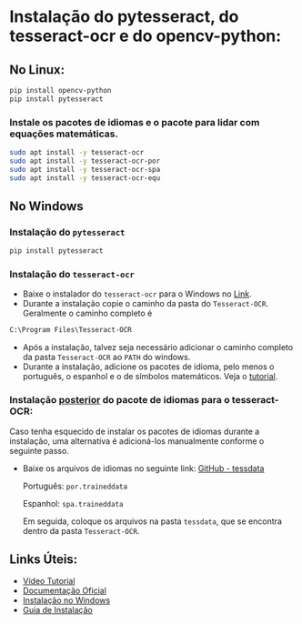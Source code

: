 # Instalação do pytesseract, do tesseract-ocr e do opencv-python:

## No Linux:

```bash
pip install opencv-python
pip install pytesseract
```

### Instale os pacotes de idiomas e o pacote para lidar com equações matemáticas.

```bash
sudo apt install -y tesseract-ocr
sudo apt install -y tesseract-ocr-por
sudo apt install -y tesseract-ocr-spa
sudo apt install -y tesseract-ocr-equ
```

## No Windows

### Instalação do ``pytesseract``
```cmd
pip install pytesseract
```

### Instalação do ``tesseract-ocr``
- Baixe o instalador do ``tesseract-ocr`` para o Windows no [Link](https://github.com/UB-Mannheim/tesseract/wiki).
- Durante a instalação copie o caminho da pasta do ``Tesseract-OCR``. Geralmente o caminho completo é
```cmd
C:\Program Files\Tesseract-OCR
```
- Após a instalação, talvez seja necessário adicionar o caminho completo da pasta ``Tesseract-OCR`` ao ``PATH`` do windows.
- Durante a instalação, adicione os pacotes de idioma, pelo menos o português, o espanhol e o de símbolos matemáticos. Veja o [tutorial](https://codetoprosper.com/tesseract-ocr-for-windows).

### Instalação <u>posterior</u> do pacote de idiomas para o tesseract-OCR:

Caso tenha esquecido de instalar os pacotes de idiomas durante a instalação, uma alternativa é adicioná-los manualmente conforme o seguinte passo.

- Baixe os arquivos de idiomas no seguinte link: [GitHub - tessdata](https://github.com/tesseract-ocr/tessdata)
  
  Português: `por.traineddata`

  Espanhol: `spa.traineddata`

  Em seguida, coloque os arquivos na pasta ``tessdata``, que se encontra dentro da pasta ``Tesseract-OCR``.

## Links Úteis:
- [Vídeo Tutorial](https://www.youtube.com/watch?v=GMqFZ7f0dy4)
- [Documentação Oficial](https://github.com/UB-Mannheim/tesseract/wiki)
- [Instalação no Windows](https://ironsoftware.com/csharp/ocr/blog/ocr-tools/tesseract-ocr-windows/)
- [Guia de Instalação](https://codetoprosper.com/tesseract-ocr-for-windows)
